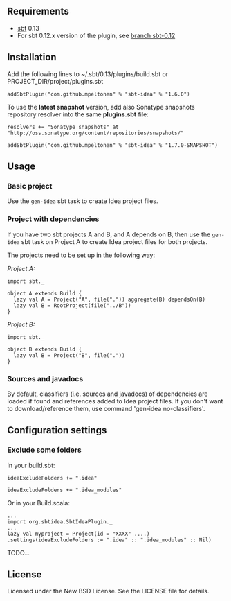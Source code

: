 Requirements
------------

* [sbt](https://github.com/harrah/xsbt/wiki) 0.13
* For sbt 0.12.x version of the plugin, see [branch sbt-0.12](https://github.com/mpeltonen/sbt-idea/tree/sbt-0.12#requirements)


Installation
------------

Add the following lines to ~/.sbt/0.13/plugins/build.sbt or PROJECT_DIR/project/plugins.sbt

    addSbtPlugin("com.github.mpeltonen" % "sbt-idea" % "1.6.0")

To use the **latest snapshot** version, add also Sonatype snapshots repository resolver into the same **plugins.sbt** file:

    resolvers += "Sonatype snapshots" at "http://oss.sonatype.org/content/repositories/snapshots/"

    addSbtPlugin("com.github.mpeltonen" % "sbt-idea" % "1.7.0-SNAPSHOT")

Usage
-----

### Basic project

Use the `gen-idea` sbt task to create Idea project files.

### Project with dependencies

If you have two sbt projects A and B, and A depends on B, then use the `gen-idea` sbt task on Project A to create Idea project files for both projects.

The projects need to be set up in the following way:

*Project A:*

    import sbt._

    object A extends Build {
      lazy val A = Project("A", file(".")) aggregate(B) dependsOn(B)
      lazy val B = RootProject(file("../B"))
    }

*Project B:*

    import sbt._

    object B extends Build {
      lazy val B = Project("B", file("."))
    }

### Sources and javadocs

By default, classifiers (i.e. sources and javadocs) of dependencies are loaded if found and references added to Idea project files. If you don't want to download/reference them, use command 'gen-idea no-classifiers'.

Configuration settings
----------------------

### Exclude some folders

In your build.sbt:

    ideaExcludeFolders += ".idea"

    ideaExcludeFolders += ".idea_modules"

Or in your Build.scala:

    ...
    import org.sbtidea.SbtIdeaPlugin._
    ...
    lazy val myproject = Project(id = "XXXX" ....)
    .settings(ideaExcludeFolders := ".idea" :: ".idea_modules" :: Nil)



TODO...

License
-------

Licensed under the New BSD License. See the LICENSE file for details.
